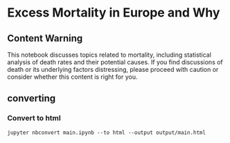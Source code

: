 
# Excess Mortality in Europe and Why

## Content Warning
This notebook discusses topics related to mortality, including statistical analysis of death rates and their potential causes. If you find discussions of death or its underlying factors distressing, please proceed with caution or consider whether this content is right for you.

## converting
### Convert to html 
```
jupyter nbconvert main.ipynb --to html --output output/main.html

```

